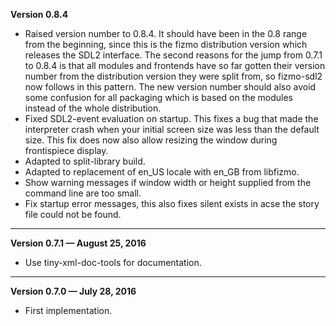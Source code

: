


   **Version 0.8.4**

 - Raised version number to 0.8.4. It should have been in the 0.8 range from the beginning, since this is the fizmo distribution version which releases the SDL2 interface. The second reasons for the jump from 0.7.1 to 0.8.4 is that all modules and frontends have so far gotten their version number from the distribution version they were split from, so fizmo-sdl2 now follows in this pattern. The new version number should also avoid some confusion for all packaging which is based on the modules instead of the whole distribution.
 - Fixed SDL2-event evaluation on startup. This fixes a bug that made the interpreter crash when your initial screen size was less than the default size. This fix does now also allow resizing the window during frontispiece display.
 - Adapted to split-library build.
 - Adapted to replacement of en_US locale with en_GB from libfizmo.
 - Show warning messages if window width or height supplied from the command line are too small.
 - Fix startup error messages, this also fixes silent exists in acse the story file could not be found.

---


   **Version 0.7.1 — August 25, 2016**

 - Use tiny-xml-doc-tools for documentation.

---


   **Version 0.7.0 — July 28, 2016**

 - First implementation.


